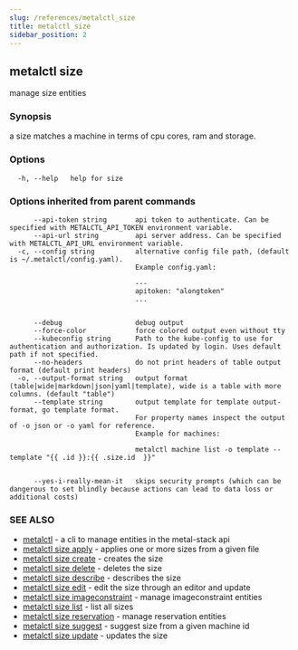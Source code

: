 ```yaml
---
slug: /references/metalctl_size
title: metalctl_size
sidebar_position: 2
---
```


## metalctl size

manage size entities

### Synopsis

a size matches a machine in terms of cpu cores, ram and storage.

### Options

```
  -h, --help   help for size
```

### Options inherited from parent commands

```
      --api-token string       api token to authenticate. Can be specified with METALCTL_API_TOKEN environment variable.
      --api-url string         api server address. Can be specified with METALCTL_API_URL environment variable.
  -c, --config string          alternative config file path, (default is ~/.metalctl/config.yaml).
                               Example config.yaml:
                               
                               ---
                               apitoken: "alongtoken"
                               ...
                               
                               
      --debug                  debug output
      --force-color            force colored output even without tty
      --kubeconfig string      Path to the kube-config to use for authentication and authorization. Is updated by login. Uses default path if not specified.
      --no-headers             do not print headers of table output format (default print headers)
  -o, --output-format string   output format (table|wide|markdown|json|yaml|template), wide is a table with more columns. (default "table")
      --template string        output template for template output-format, go template format.
                               For property names inspect the output of -o json or -o yaml for reference.
                               Example for machines:
                               
                               metalctl machine list -o template --template "{{ .id }}:{{ .size.id  }}"
                               
                               
      --yes-i-really-mean-it   skips security prompts (which can be dangerous to set blindly because actions can lead to data loss or additional costs)
```

### SEE ALSO

* [metalctl](./metalctl.md)	 - a cli to manage entities in the metal-stack api
* [metalctl size apply](./metalctl_size_apply.md)	 - applies one or more sizes from a given file
* [metalctl size create](./metalctl_size_create.md)	 - creates the size
* [metalctl size delete](./metalctl_size_delete.md)	 - deletes the size
* [metalctl size describe](./metalctl_size_describe.md)	 - describes the size
* [metalctl size edit](./metalctl_size_edit.md)	 - edit the size through an editor and update
* [metalctl size imageconstraint](./metalctl_size_imageconstraint.md)	 - manage imageconstraint entities
* [metalctl size list](./metalctl_size_list.md)	 - list all sizes
* [metalctl size reservation](./metalctl_size_reservation.md)	 - manage reservation entities
* [metalctl size suggest](./metalctl_size_suggest.md)	 - suggest size from a given machine id
* [metalctl size update](./metalctl_size_update.md)	 - updates the size

